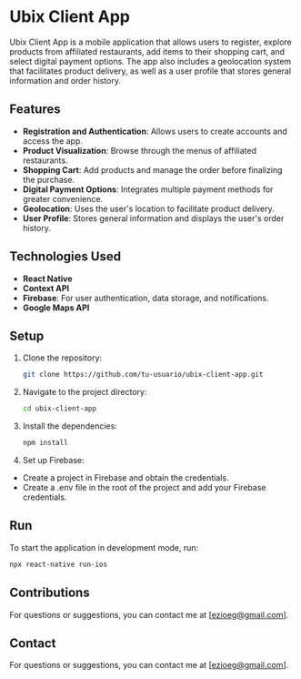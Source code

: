 # Ubix Client App

Ubix Client App is a mobile application that allows users to register, explore products from affiliated restaurants, add items to their shopping cart, and select digital payment options. The app also includes a geolocation system that facilitates product delivery, as well as a user profile that stores general information and order history.

## Features

- **Registration and Authentication**: Allows users to create accounts and access the app.
- **Product Visualization**: Browse through the menus of affiliated restaurants.
- **Shopping Cart**: Add products and manage the order before finalizing the purchase.
- **Digital Payment Options**: Integrates multiple payment methods for greater convenience.
- **Geolocation**: Uses the user's location to facilitate product delivery.
- **User Profile**: Stores general information and displays the user's order history.

## Technologies Used

- **React Native**
- **Context API**
- **Firebase**: For user authentication, data storage, and notifications.
- **Google Maps API**

## Setup

1. Clone the repository:

   ```bash
   git clone https://github.com/tu-usuario/ubix-client-app.git

   ```

2. Navigate to the project directory:

   ```bash
   cd ubix-client-app

   ```

3. Install the dependencies:

   ```bash
   npm install

   ```

4. Set up Firebase:

- Create a project in Firebase and obtain the credentials.
- Create a .env file in the root of the project and add your Firebase credentials.

## Run

To start the application in development mode, run:

```bash
npx react-native run-ios
```

## Contributions

For questions or suggestions, you can contact me at [ezioeg@gmail.com].

## Contact

For questions or suggestions, you can contact me at [ezioeg@gmail.com].
